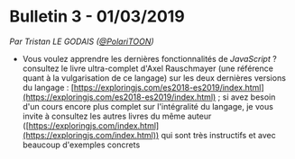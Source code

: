# Bulletin 3 - 01/03/2019

*Par Tristan LE GODAIS ([@PolariTOON](https://github.com/PolariTOON))*

- Vous voulez apprendre les dernières fonctionnalités de *JavaScript* ? consultez le livre ultra-complet d'Axel Rauschmayer (une référence quant à la vulgarisation de ce langage) sur les deux dernières versions du langage : [https://exploringjs.com/es2018-es2019/index.html](https://exploringjs.com/es2018-es2019/index.html) ; si avez besoin d'un cours encore plus complet sur l'intégralité du langage, je vous invite à consultez les autres livres du même auteur ([https://exploringjs.com/index.html](https://exploringjs.com/index.html)) qui sont très instructifs et avec beaucoup d'exemples concrets
